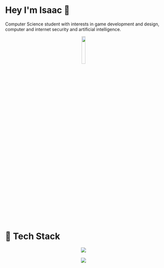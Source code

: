 <!--

!todo finish laura's website | c-eng-c project | chrome extension

**Friendly-Neighborhood-Programmer/Friendly-Neighborhood-Programmer** is a ✨ _special_ ✨ repository because its `README.md` (this file) appears on your GitHub profile.
Here are some ideas to get you started:
- 🔭 I’m currently working on ...
- 🌱 I’m currently learning ...
- 👯 I’m looking to collaborate on ...
- 🤔 I’m looking for help with ...
- 💬 Ask me about ...
- 📫 How to reach me: ...
- 😄 Pronouns: ...
- ⚡ Fun fact: ...
-->

# Hey I'm Isaac 👋
<p>
  Computer Science student with interests in game development and design, computer and internet security and artificial intelligence.
</p>

<p align="center">
  <a href= "https://sakurademon.itch.io/" target="_blank"><img src="https://static.itch.io/images/badge-color.svg" width="15%"/></a>
</p>

# 🧰 Tech Stack
<p align="center">
  <img src="https://skillicons.dev/icons?i=java,c,python,js,html,css,pug,latex,rust,godot,lua,git,github,nodejs,express,mongodb,openstack,vscode,visualstudio,idea,unity,unreal,svg,markdown,discord,ps,ai,pr,ae,blender&perline=10">
</br>
</br>
  <img src="https://github-readme-stats.vercel.app/api/top-langs/?username=Friendly-Neighborhood-Programmer&theme=dark&hide_border=false&include_all_commits=false&count_private=false&layout=compact">
</p>

<!-- # Projects
[![Readme Card](https://github-readme-stats.vercel.app/api/pin/?username=1501-Intro-To-Game-Design&repo=1501-final-project-2022-the-team-that-is-going-to-kill-thanos
)](https://github.com/1501-Intro-To-Game-Design/1501-final-project-2022-the-team-that-is-going-to-kill-thanos)
[![Readme Card](https://github-readme-stats.vercel.app/api/pin/?username=BruteYapper&repo=Coastal_Hacks_Projects)](https://github.com/BruteYapper/Coastal_Hacks_Projects) -->

